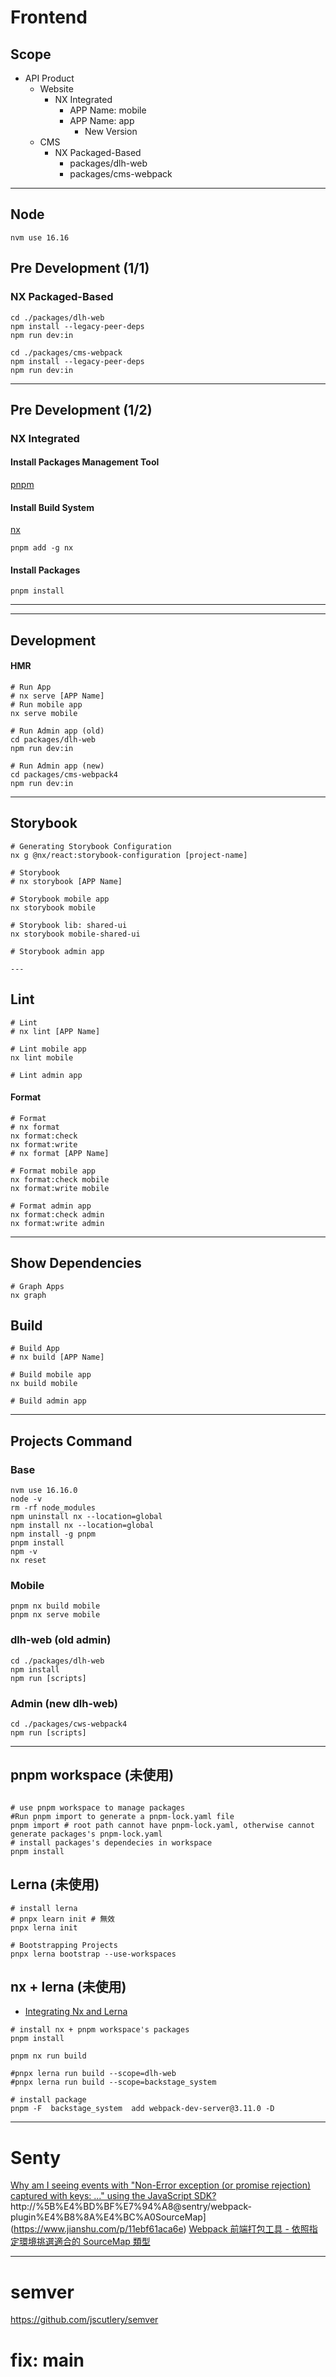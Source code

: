 # Frontend

## Scope

- API Product
  - Website
    - NX Integrated
      - APP Name: mobile
      - APP Name: app
        - New Version
  - CMS
    - NX Packaged-Based
      - packages/dlh-web
      - packages/cms-webpack

---

## Node

```shell
nvm use 16.16
```

## Pre Development (1/1)

### NX Packaged-Based

```
cd ./packages/dlh-web
npm install --legacy-peer-deps
npm run dev:in

cd ./packages/cms-webpack
npm install --legacy-peer-deps
npm run dev:in
```

---

## Pre Development (1/2)

### NX Integrated

#### Install Packages Management Tool

[pnpm](https://pnpm.io/zh-TW/installation)

#### Install Build System

[nx](https://nx.app/)

```shell
pnpm add -g nx
```

#### Install Packages

```shell
pnpm install
```

---

---

## Development

#### HMR

```shell
# Run App
# nx serve [APP Name]
# Run mobile app
nx serve mobile

# Run Admin app (old)
cd packages/dlh-web
npm run dev:in

# Run Admin app (new)
cd packages/cms-webpack4
npm run dev:in
```

---

## Storybook

```shell
# Generating Storybook Configuration
nx g @nx/react:storybook-configuration [project-name]
```

```shell
# Storybook
# nx storybook [APP Name]

# Storybook mobile app
nx storybook mobile

# Storybook lib: shared-ui
nx storybook mobile-shared-ui

# Storybook admin app

---

```

## Lint

```shell
# Lint
# nx lint [APP Name]

# Lint mobile app
nx lint mobile

# Lint admin app

```

#### Format

```shell
# Format
# nx format
nx format:check
nx format:write
# nx format [APP Name]

# Format mobile app
nx format:check mobile
nx format:write mobile

# Format admin app
nx format:check admin
nx format:write admin
```

---

## Show Dependencies

```shell
# Graph Apps
nx graph

```

## Build

```shell
# Build App
# nx build [APP Name]

# Build mobile app
nx build mobile

# Build admin app

```

---

## Projects Command

### Base

```shell
nvm use 16.16.0
node -v
rm -rf node_modules
npm uninstall nx --location=global
npm install nx --location=global
npm install -g pnpm
pnpm install
npm -v
nx reset
```

### Mobile

```shell
pnpm nx build mobile
pnpm nx serve mobile
```

### dlh-web (old admin)

```shell
cd ./packages/dlh-web
npm install
npm run [scripts]
```

### Admin (new dlh-web)

```shell
cd ./packages/cws-webpack4
npm run [scripts]
```

---

## pnpm workspace (未使用)

```shell

# use pnpm workspace to manage packages
#Run pnpm import to generate a pnpm-lock.yaml file
pnpm import # root path cannot have pnpm-lock.yaml, otherwise cannot generate packages's pnpm-lock.yaml
# install packages's dependecies in workspace
pnpm install

```

## Lerna (未使用)

```shell
# install lerna
# pnpx learn init # 無效
pnpx lerna init

# Bootstrapping Projects
pnpx lerna bootstrap --use-workspaces

```

## nx + lerna (未使用)

- [Integrating Nx and Lerna](https://nx.dev/recipe/lerna-and-nx)

```shell
# install nx + pnpm workspace's packages
pnpm install

pnpm nx run build

#pnpx lerna run build --scope=dlh-web
#pnpx lerna run build --scope=backstage_system

# install package
pnpm -F  backstage_system  add webpack-dev-server@3.11.0 -D
```

---

# Senty

[Why am I seeing events with "Non-Error exception (or promise rejection) captured with keys: ..." using the JavaScript SDK?](https://sentry.zendesk.com/hc/en-us/articles/360057389753-Why-am-I-seeing-events-with-Non-Error-exception-or-promise-rejection-captured-with-keys-using-the-JavaScript-SDK-)
http://%5B%E4%BD%BF%E7%94%A8@sentry/webpack-plugin%E4%B8%8A%E4%BC%A0SourceMap](https://www.jianshu.com/p/11ebf61aca6e)
[Webpack 前端打包工具 - 依照指定環境挑選適合的 SourceMap 類型](https://awdr74100.github.io/2020-04-02-webpack-devtool/)

---
# semver
https://github.com/jscutlery/semver

# fix: main
